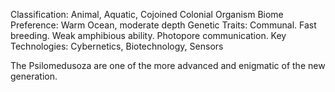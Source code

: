 
Classification: Animal, Aquatic, Cojoined Colonial Organism
Biome Preference: Warm Ocean, moderate depth
Genetic Traits: Communal. Fast breeding. Weak amphibious ability. Photopore communication.
Key Technologies: Cybernetics, Biotechnology, Sensors

The Psilomedusoza are one of the more advanced and enigmatic of the new generation. 
